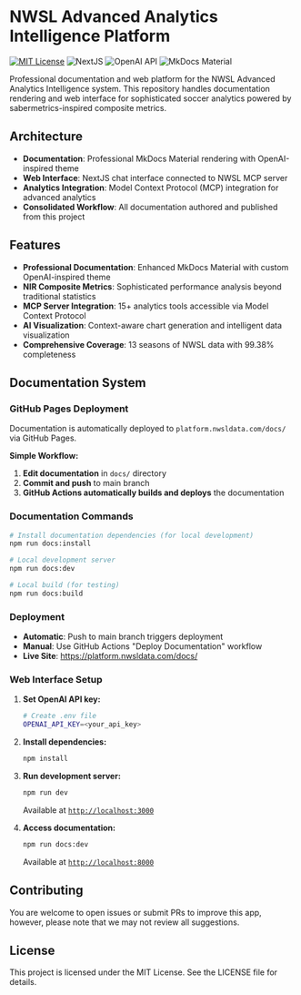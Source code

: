 # NWSL Advanced Analytics Intelligence Platform

[![MIT License](https://img.shields.io/badge/License-MIT-green.svg)](LICENSE)
![NextJS](https://img.shields.io/badge/Built_with-NextJS-blue)
![OpenAI API](https://img.shields.io/badge/Powered_by-OpenAI_API-orange)
![MkDocs Material](https://img.shields.io/badge/Docs-MkDocs_Material-blue)

Professional documentation and web platform for the NWSL Advanced Analytics Intelligence system. This repository handles documentation rendering and web interface for sophisticated soccer analytics powered by sabermetrics-inspired composite metrics.

## Architecture

- **Documentation**: Professional MkDocs Material rendering with OpenAI-inspired theme
- **Web Interface**: NextJS chat interface connected to NWSL MCP server  
- **Analytics Integration**: Model Context Protocol (MCP) integration for advanced analytics
- **Consolidated Workflow**: All documentation authored and published from this project

## Features

- **Professional Documentation**: Enhanced MkDocs Material with custom OpenAI-inspired theme
- **NIR Composite Metrics**: Sophisticated performance analysis beyond traditional statistics  
- **MCP Server Integration**: 15+ analytics tools accessible via Model Context Protocol
- **AI Visualization**: Context-aware chart generation and intelligent data visualization
- **Comprehensive Coverage**: 13 seasons of NWSL data with 99.38% completeness

## Documentation System

### GitHub Pages Deployment

Documentation is automatically deployed to `platform.nwsldata.com/docs/` via GitHub Pages.

**Simple Workflow:**
1. **Edit documentation** in `docs/` directory
2. **Commit and push** to main branch
3. **GitHub Actions automatically builds and deploys** the documentation

### Documentation Commands

```bash
# Install documentation dependencies (for local development)
npm run docs:install

# Local development server
npm run docs:dev

# Local build (for testing)
npm run docs:build
```

### Deployment

- **Automatic**: Push to main branch triggers deployment
- **Manual**: Use GitHub Actions "Deploy Documentation" workflow
- **Live Site**: https://platform.nwsldata.com/docs/

### Web Interface Setup

1. **Set OpenAI API key:**
   ```bash
   # Create .env file
   OPENAI_API_KEY=<your_api_key>
   ```

2. **Install dependencies:**
   ```bash
   npm install
   ```

3. **Run development server:**
   ```bash
   npm run dev
   ```
   Available at [`http://localhost:3000`](http://localhost:3000)

4. **Access documentation:**
   ```bash
   npm run docs:dev
   ```
   Available at [`http://localhost:8000`](http://localhost:8000)

## Contributing

You are welcome to open issues or submit PRs to improve this app, however, please note that we may not review all suggestions.

## License

This project is licensed under the MIT License. See the LICENSE file for details.
